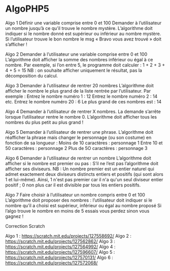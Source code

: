 # AlgoPHP5

Algo 1
Définir une variable comprise entre 0 et 100
Demander à l’utilisateur un nombre jusqu’à ce qu’il trouve le nombre mystère.
L’algorithme doit indiquer si le nombre donné est supérieur ou inférieur au nombre mystère.
Si l’utilisateur trouve le bon nombre le msg « Bravo vous avez trouvé » doit s’afficher !

Algo 2
Demander à l’utilisateur une variable comprise entre 0 et 100
L’algorithme doit afficher la somme des nombres inférieur ou égal à ce nombre.
Par exemple, si l’on entre 5, le programme doit calculer : 1 + 2 + 3 + 4 + 5 = 15
NB : on souhaite afficher uniquement le résultat, pas la décomposition du calcul.

Algo 3
Demander à l’utilisateur de rentrer 20 nombres
L’algorithme doit afficher le nombre le plus grand de la liste rentrée par l’utilisateur.
Par exemple : Entrez le nombre numéro 1 : 12
Entrez le nombre numéro 2 : 14
etc.
Entrez le nombre numéro 20 : 6
Le plus grand de ces nombres est : 14

Algo 4
Demander à l’utilisateur de rentrer X nombres. La demande s’arrête lorsque l’utilisateur rentre le nombre 0.
L’algorithme doit afficher tous les nombres du plus petit au plus grand !

Algo 5
Demander à l’utilisateur de rentrer une phrase.
L’algorithme doit réafficher la phrase mais changer le personnage (ou son costume) en fonction de sa
longueur :
Moins de 10 caractères : personnage 1
Entre 10 et 50 caractères : personnage 2
Plus de 5O caractères : personnage 3

Algo 6
Demander à l’utilisateur de rentrer un nombre
L’algorithme doit afficher si le nombre est premier ou pas :
S’il ne l’est pas l’algorithme doit afficher ses diviseurs.
NB : Un nombre premier est un entier naturel qui admet exactement deux diviseurs distincts entiers et
positifs (qui sont alors 1 et lui-même). Ainsi, 1 n'est pas premier car il n'a qu'un seul diviseur entier positif ;
0 non plus car il est divisible par tous les entiers positifs.

Algo 7
Faire choisir à l’utilisateur un nombre compris entre 0 et 100
L’algorithme doit proposer des nombres : l’utilisateur doit indiquer si le nombre qu’il a choisi est supérieur,
inférieur ou égal au nombre proposé
Si l’algo trouve le nombre en moins de 5 essais vous perdez sinon vous gagnez !


Correction Scratch

Algo 1 : https://scratch.mit.edu/projects/127558692/
Algo 2 : https://scratch.mit.edu/projects/127562862/
Algo 3 : https://scratch.mit.edu/projects/127564992/
Algo 4 : https://scratch.mit.edu/projects/127596607/
Algo 5 : https://scratch.mit.edu/projects/127570131/
Algo 6 : https://scratch.mit.edu/projects/127572068/
